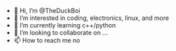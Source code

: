 - 👋 Hi, I’m @TheDuckBoi
- 👀 I’m interested in coding, electronics, linux, and more
- 🌱 I’m currently learning c++/python
- 💞️ I’m looking to collaborate on ...
- 📫 How to reach me no

<!---
TheDuckBoi/TheDuckBoi is a ✨ special ✨ repository because its `README.md` (this file) appears on your GitHub profile.
You can click the Preview link to take a look at your changes.
--->
